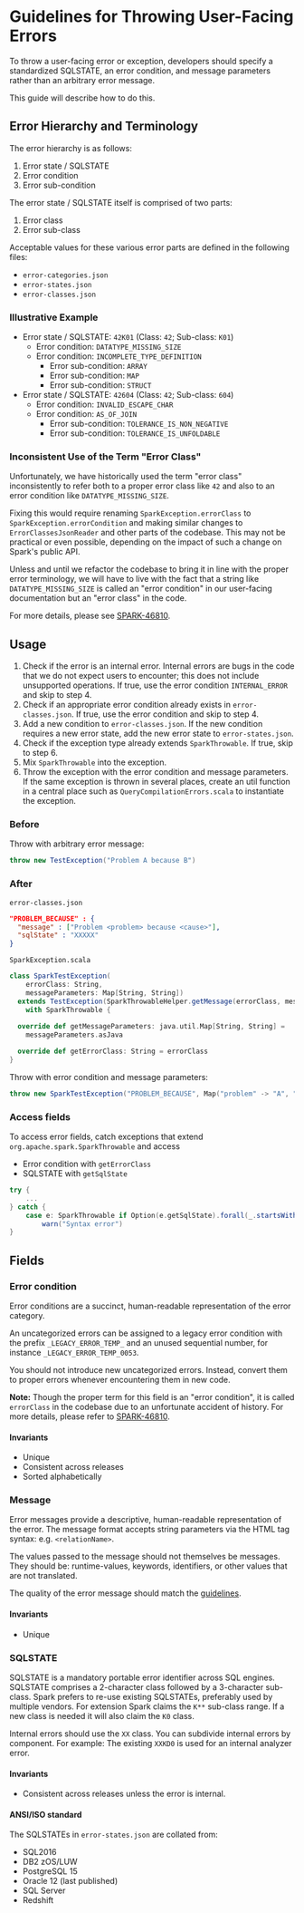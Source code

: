 # Guidelines for Throwing User-Facing Errors

To throw a user-facing error or exception, developers should specify a standardized SQLSTATE, an error condition, and message parameters rather than an arbitrary error message.

This guide will describe how to do this.

## Error Hierarchy and Terminology

The error hierarchy is as follows:
1. Error state / SQLSTATE
2. Error condition
3. Error sub-condition

The error state / SQLSTATE itself is comprised of two parts:
1. Error class
2. Error sub-class

Acceptable values for these various error parts are defined in the following files:
* `error-categories.json`
* `error-states.json`
* `error-classes.json`

### Illustrative Example
* Error state / SQLSTATE: `42K01` (Class: `42`; Sub-class: `K01`)
  * Error condition: `DATATYPE_MISSING_SIZE`
  * Error condition: `INCOMPLETE_TYPE_DEFINITION`
    * Error sub-condition: `ARRAY`
    * Error sub-condition: `MAP`
    * Error sub-condition: `STRUCT`
* Error state / SQLSTATE: `42604` (Class: `42`; Sub-class: `604`)
  * Error condition: `INVALID_ESCAPE_CHAR`
  * Error condition: `AS_OF_JOIN`
    * Error sub-condition: `TOLERANCE_IS_NON_NEGATIVE`
    * Error sub-condition: `TOLERANCE_IS_UNFOLDABLE`

### Inconsistent Use of the Term "Error Class"

Unfortunately, we have historically used the term "error class" inconsistently to refer both to a proper error class like `42` and also to an error condition like `DATATYPE_MISSING_SIZE`.

Fixing this would require renaming `SparkException.errorClass` to `SparkException.errorCondition` and making similar changes to `ErrorClassesJsonReader` and other parts of the codebase. This may not be practical or even possible, depending on the impact of such a change on Spark's public API.

Unless and until we refactor the codebase to bring it in line with the proper error terminology, we will have to live with the fact that a string like `DATATYPE_MISSING_SIZE` is called an "error condition" in our user-facing documentation but an "error class" in the code.

For more details, please see [SPARK-46810][SPARK-46810].

[SPARK-46810]: https://issues.apache.org/jira/browse/SPARK-46810

## Usage

1. Check if the error is an internal error.
   Internal errors are bugs in the code that we do not expect users to encounter; this does not include unsupported operations.
   If true, use the error condition `INTERNAL_ERROR` and skip to step 4.
2. Check if an appropriate error condition already exists in `error-classes.json`.
   If true, use the error condition and skip to step 4.
3. Add a new condition to `error-classes.json`. If the new condition requires a new error state, add the new error state to `error-states.json`.
4. Check if the exception type already extends `SparkThrowable`.
   If true, skip to step 6.
5. Mix `SparkThrowable` into the exception.
6. Throw the exception with the error condition and message parameters. If the same exception is thrown in several places, create an util function in a central place such as `QueryCompilationErrors.scala` to instantiate the exception.

### Before

Throw with arbitrary error message:

```scala
throw new TestException("Problem A because B")
```

### After

`error-classes.json`

```json
"PROBLEM_BECAUSE" : {
  "message" : ["Problem <problem> because <cause>"],
  "sqlState" : "XXXXX"
}
```

`SparkException.scala`

```scala
class SparkTestException(
    errorClass: String,
    messageParameters: Map[String, String])
  extends TestException(SparkThrowableHelper.getMessage(errorClass, messageParameters))
    with SparkThrowable {
    
  override def getMessageParameters: java.util.Map[String, String] =
    messageParameters.asJava

  override def getErrorClass: String = errorClass
}
```

Throw with error condition and message parameters:

```scala
throw new SparkTestException("PROBLEM_BECAUSE", Map("problem" -> "A", "cause" -> "B"))
```

### Access fields

To access error fields, catch exceptions that extend `org.apache.spark.SparkThrowable` and access
  - Error condition with `getErrorClass`
  - SQLSTATE with `getSqlState`

```scala
try {
    ...
} catch {
    case e: SparkThrowable if Option(e.getSqlState).forall(_.startsWith("42")) =>
        warn("Syntax error")
}
```

## Fields

### Error condition

Error conditions are a succinct, human-readable representation of the error category.

An uncategorized errors can be assigned to a legacy error condition with the prefix `_LEGACY_ERROR_TEMP_` and an unused sequential number, for instance `_LEGACY_ERROR_TEMP_0053`.

You should not introduce new uncategorized errors. Instead, convert them to proper errors whenever encountering them in new code.

**Note:** Though the proper term for this field is an "error condition", it is called `errorClass` in the codebase due to an unfortunate accident of history. For more details, please refer to [SPARK-46810].

#### Invariants

- Unique
- Consistent across releases
- Sorted alphabetically

### Message

Error messages provide a descriptive, human-readable representation of the error.
The message format accepts string parameters via the HTML tag syntax: e.g. `<relationName>`.

The values passed to the message should not themselves be messages.
They should be: runtime-values, keywords, identifiers, or other values that are not translated.

The quality of the error message should match the
[guidelines](https://spark.apache.org/error-message-guidelines.html).

#### Invariants

- Unique

### SQLSTATE

SQLSTATE is a mandatory portable error identifier across SQL engines.
SQLSTATE comprises a 2-character class followed by a 3-character sub-class.
Spark prefers to re-use existing SQLSTATEs, preferably used by multiple vendors.
For extension Spark claims the `K**` sub-class range.
If a new class is needed it will also claim the `K0` class.

Internal errors should use the `XX` class. You can subdivide internal errors by component.
For example: The existing `XXKD0` is used for an internal analyzer error.

#### Invariants

- Consistent across releases unless the error is internal.

#### ANSI/ISO standard

The SQLSTATEs in `error-states.json` are collated from:
- SQL2016
- DB2 zOS/LUW
- PostgreSQL 15
- Oracle 12 (last published)
- SQL Server
- Redshift
